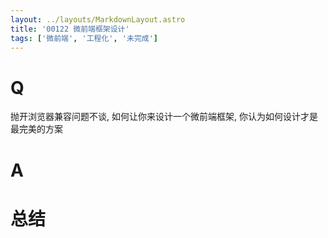 ```yaml
---
layout: ../layouts/MarkdownLayout.astro
title: '00122 微前端框架设计'
tags: ['微前端', '工程化', '未完成']
---
```


# Q

抛开浏览器兼容问题不谈, 如何让你来设计一个微前端框架, 你认为如何设计才是最完美的方案

# A



# 总结



<script>
  function func() {

  }
  
</script>